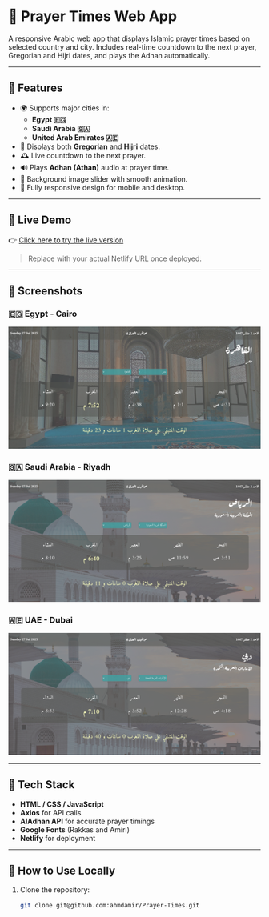 # 🕌 Prayer Times Web App

A responsive Arabic web app that displays Islamic prayer times based on selected country and city. Includes real-time countdown to the next prayer, Gregorian and Hijri dates, and plays the Adhan automatically.

---

## 🌟 Features

- 🌍 Supports major cities in:
  - **Egypt 🇪🇬**
  - **Saudi Arabia 🇸🇦**
  - **United Arab Emirates 🇦🇪**
- 📅 Displays both **Gregorian** and **Hijri** dates.
- 🕰️ Live countdown to the next prayer.
- 🔊 Plays **Adhan (Athan)** audio at prayer time.
- 🎨 Background image slider with smooth animation.
- 📱 Fully responsive design for mobile and desktop.

---

## 🚀 Live Demo

👉 [Click here to try the live version](https://your-netlify-link.netlify.app)

> Replace with your actual Netlify URL once deployed.

---

## 📸 Screenshots

### 🇪🇬 Egypt - Cairo
![Egypt - Cairo](screenshots/egypt-cairo.png)

### 🇸🇦 Saudi Arabia - Riyadh
![Saudi Arabia - Riyadh](screenshots/saudi-riyadh.png)

### 🇦🇪 UAE - Dubai
![UAE - Dubai](screenshots/uae-dubai.png)

---

## 🧰 Tech Stack

- **HTML / CSS / JavaScript**
- **Axios** for API calls
- **AlAdhan API** for accurate prayer timings
- **Google Fonts** (Rakkas and Amiri)
- **Netlify** for deployment

---

## 🧠 How to Use Locally

1. Clone the repository:
   ```bash
   git clone git@github.com:ahmdamir/Prayer-Times.git
